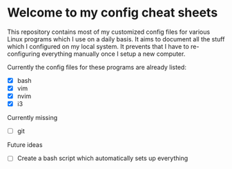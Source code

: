 # Welcome to my config cheat sheets

This repository contains most of my customized config files for various Linux programs which I use on a daily basis. It aims to document all the stuff which I configured on my local system. It prevents that I have to re-configuring everything manually once I setup a new computer.

Currently the config files for these programs are already listed:
- [x] bash
- [x] vim
- [x] nvim
- [x] i3

Currently missing
- [ ] git

Future ideas
- [ ] Create a bash script which automatically sets up everything
